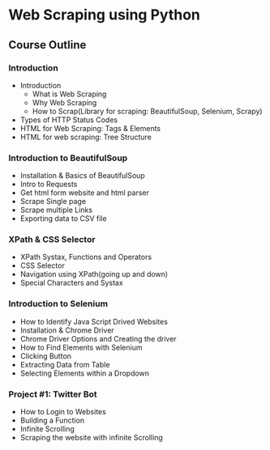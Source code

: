 # Web Scraping using Python
## Course Outline
### Introduction
- Introduction
	- What is Web Scraping
	- Why Web Scraping
	- How to Scrap(Library for scraping: BeautifulSoup, Selenium, Scrapy)
- Types of HTTP Status Codes
- HTML for Web Scraping: Tags & Elements
- HTML for web scraping: Tree Structure
### Introduction to BeautifulSoup
- Installation & Basics of BeautifulSoup
- Intro to Requests
- Get html form website and html parser
- Scrape Single page
- Scrape multiple Links
- Exporting data to CSV file
### XPath & CSS Selector
- XPath Systax, Functions and Operators
- CSS Selector
- Navigation using XPath(going up and down)
- Special Characters and Systax
### Introduction to Selenium
- How to Identify Java Script Drived Websites
- Installation & Chrome Driver
- Chrome Driver Options and Creating the driver
- How to Find Elements with Selenium
- Clicking Button
- Extracting Data from Table
- Selecting Elements within a Dropdown
### Project #1: Twitter Bot
- How to Login to Websites
- Building a Function
- Infinite Scrolling
- Scraping the website with infinite Scrolling
